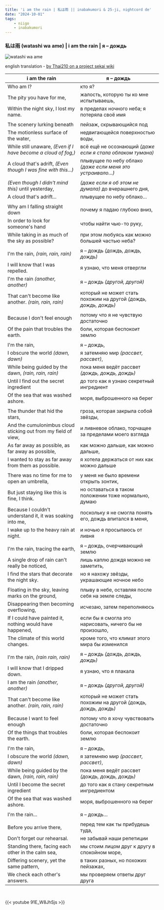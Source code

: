 ```yaml
---
title: 'i am the rain | 私は雨 || inabakumori & 25-ji, nightcord de'
date: "2024-10-01"
tags:
    - niigo
    - inabakumori
---
```


### 私は雨 (watashi wa ame) | i am the rain | я – дождь

![watashi wa ame](images/niigo/songs/Watashi_wa_Ame_Game_Cover.heic)

english translation - [by Thai210 on a project sekai wiki](https://projectsekai.fandom.com/wiki/Watashi_wa_Ame)

i am the rain | я – дождь
--|--
Who am I? | кто я?
The pity you have for me, | жалость, которую ты ко мне испытываешь,
Within the night sky, I lost my name. | в пределах ночного неба; я потеряла своё имя
|||
The scenery lurking beneath | пейзаж, скрывающийся под
The motionless surface of the water, | недвигающейся поверхностью воды,
While still unaware, *(Even if I have become a cloud of fog,)* | всё ещё не осознающий *(даже если я стала облаком тумана)*
A cloud that's adrift, *(Even though I was fine with this...)* | плывущее по небу облако *(даже если меня это устраивало…)*
|||
*(Even though I didn't mind this)* until yesterday, | *(даже если я об этом не думала)* до вчерашнего дня,
A cloud that's adrift... | плывущее по небу облако…
|||
Why am I falling straight down | почему я падаю глубоко вниз,
In order to look for someone's hand | чтобы найти чью-то руку,
While taking in as much of the sky as possible? | при этом любуясь как можно большей частью неба?
|||
I'm the rain, *(rain, rain, rain)* | я – дождь *(дождь, дождь, дождь)*
I will know that I was repelled. | я узнаю, что меня отвергли
I'm the rain *(another, another)* | я – дождь *(другой, другой)*
That can't become like another. *(rain, rain, rain)* | который не может стать похожим на другой *(дождь, дождь, дождь)*
|||
Because I don't feel enough | потому что я не чувствую достаточно
Of the pain that troubles the earth. | боли, которая беспокоит землю
|||
I'm the rain, | я – дождь, 
I obscure the world *(dawn, dawn)* | я затемняю мир *(рассвет, рассвет)*,
While being guided by the dawn, *(rain, rain, rain)* | пока меня ведёт рассвет *(дождь, дождь, дождь)*
Until I find out the secret ingredient | до того как я узнаю секретный ингредиент
Of the sea that was washed ashore. | моря, выброшенного на берег
|||
The thunder that hid the stars, | гроза, которая закрыла собой звёзды,
And the cumulonimbus cloud sticking out from my field of view, | и ливневое облако, торчащее за пределами моего взгляда
As far away as possible, as far away as possible, | как можно дальше, как можно дальше,
I wanted to stay as far away from them as possible. | я хотела держаться от них как можно дальше
|||
There was no time for me to open an umbrella, | у меня не было времени открыть зонтик,
But just staying like this is fine, I think. | но оставаться в таком положении тоже нормально, думаю
Because I couldn't understand it, it was soaking into me, | поскольку я не смогла понять его, дождь впитался в меня,
I wake up to the heavy rain at night. | и ночью я просыпаюсь от ливня
|||
I'm the rain, tracing the earth, | я – дождь, очерчивающий землю
A single drop of rain can't really be noticed, | лишь каплю дождя можно не заметить,
I find the stars that decorate the night sky. | но я нахожу звёзды, украшающие ночное небо
|||
Floating in the sky, leaving marks on the ground, | плыву в небе, оставляя после себя на земле следы,
Disappearing then becoming overflowing, | исчезаю, затем переполняюсь
If I could have painted it, nothing would have happened, | если бы я смогла это нарисовать, ничего бы не произошло,
The climate of this world changes. | кроме того, что климат этого мира бы изменился
|||
I'm the rain, *(rain rain, rain)* | я – дождь *(дождь, дождь, дождь)*
I will know that I dripped down. | я узнаю, что я плакала
I am the rain *(another, another)* | я – дождь *(другой, другой)*
That can't become like another. *(rain, rain, rain)* | который не может стать похожим на другой *(дождь, дождь, дождь)*
|||
Because I want to feel enough | потому что я хочу чувствовать достаточно
Of the things that troubles the earth. | боли, которая беспокоит землю
|||
I'm the rain, | я – дождь, 
I obscure the world *(dawn, dawn)* | я затемняю мир *(рассвет, рассвет)*,
While being guided by the dawn, *(rain, rain, rain)* | пока меня ведёт рассвет *(дождь, дождь, дождь)*
Until I become the secret ingredient | до того как я стану секретным ингредиентом
Of the sea that was washed ashore. | моря, выброшенного на берег
|||
I'm the rain... | я – дождь…
|||
Before you arrive there, | перед тем как ты прибудешь туда,
Don't forget our rehearsal. | не забывай наши репетиции
Standing there, facing each other in the calm sea, | мы стоим лицом друг к другу в спокойном море,
Differing scenery, yet the same pattern, | в таких разных, но похожих пейзажах,
We check each other's answers. | мы проверяем ответы друг друга

<br>

{{< youtube 91E_W8JhSjs >}}